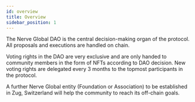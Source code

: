 ```yaml
---
id: overview
title: Overview
sidebar_position: 1
---
```


The Nerve Global DAO is the central decision-making organ of the protocol. All proposals and executions are handled on chain.

Voting rights in the DAO are very exclusive and are only handed to community members in the form of NFTs according to DAO decision.
New voting rights are delegated every 3 months to the topmost participants in the protocol.

A further Nerve Global entity (Foundation or Association) to be established in Zug, Switzerland will help the community to reach its off-chain goals.